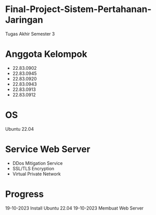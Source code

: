 # Final-Project-Sistem-Pertahanan-Jaringan
Tugas Akhir Semester 3

# Anggota Kelompok
- 22.83.0902
- 22.83.0945
- 22.83.0920
- 22.83.0943
- 22.83.0913
- 22.83.0912
  
# OS
Ubuntu 22.04

# Service Web Server
- DDos Mitigation Service
- SSL/TLS Encryption
- Virtual Private Network
# Progress
19-10-2023 Install Ubuntu 22.04
19-10-2023 Membuat Web Server
